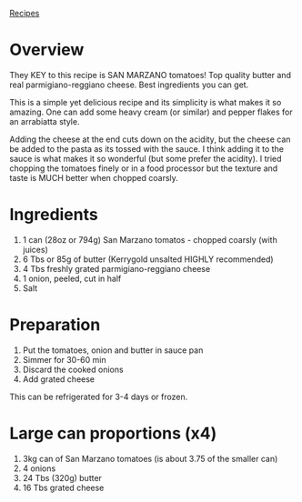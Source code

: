 [Recipes](../recipes)

# Overview

They KEY to this recipe is SAN MARZANO tomatoes! Top quality butter and real parmigiano-reggiano cheese. Best ingredients you can get.

This is a simple yet delicious recipe and its simplicity is what makes it so amazing. One can add some heavy cream (or similar) and pepper flakes for an arrabiatta style.

Adding the cheese at the end cuts down on the acidity, but the cheese can be added to the pasta as its tossed with the sauce. I think adding it to the sauce is what makes it so wonderful (but some prefer the acidity). I tried chopping the tomatoes finely or in a food processor but the texture and taste is MUCH better when chopped coarsly.

# Ingredients

1. 1 can (28oz or 794g) San Marzano tomatos - chopped coarsly (with juices)
1. 6 Tbs or 85g of butter (Kerrygold unsalted HIGHLY recommended)
1. 4 Tbs freshly grated parmigiano-reggiano cheese
1. 1 onion, peeled, cut in half
1. Salt

# Preparation
1. Put the tomatoes, onion and butter in sauce pan
1. Simmer for 30-60 min
2. Discard the cooked onions
3. Add grated cheese

This can be refrigerated for 3-4 days or frozen.

# Large can proportions (x4)
1. 3kg can of San Marzano tomatoes (is about 3.75 of the smaller can)
1. 4 onions
1. 24 Tbs (320g) butter
2. 16 Tbs grated cheese
